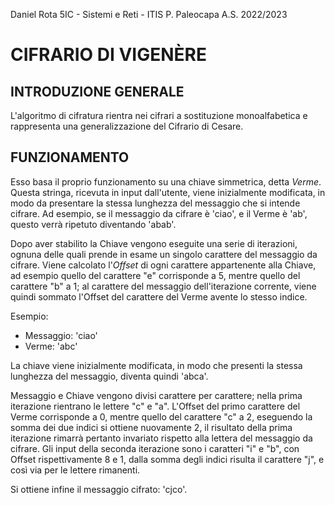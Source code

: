 Daniel Rota 5IC - Sistemi e Reti - ITIS P. Paleocapa A.S. 2022/2023

<h1>CIFRARIO DI VIGENÈRE</h1>

<h2>INTRODUZIONE GENERALE</h2>

L'algoritmo di cifratura rientra nei cifrari a sostituzione monoalfabetica e rappresenta una generalizzazione del Cifrario di Cesare.

<h2>FUNZIONAMENTO</h2>

Esso basa il proprio funzionamento su una chiave simmetrica, detta <i>Verme</i>. Questa stringa, ricevuta in input dall'utente, viene inizialmente modificata, in modo da presentare la stessa lunghezza del messaggio che si intende cifrare. Ad esempio, se il messaggio da cifrare è 'ciao', e il Verme è 'ab', questo verrà ripetuto diventando 'abab'.

Dopo aver stabilito la Chiave vengono eseguite una serie di iterazioni, ognuna delle quali prende in esame un singolo carattere del messaggio da cifrare. Viene calcolato l'<i>Offset</i> di ogni carattere appartenente alla Chiave, ad esempio quello del carattere "e" corrisponde a 5, mentre quello del carattere "b" a 1; al carattere del messaggio dell'iterazione corrente, viene quindi sommato l'Offset del carattere del Verme avente lo stesso indice.

Esempio:

- Messaggio: 'ciao'
- Verme: 'abc'

La chiave viene inizialmente modificata, in modo che presenti la stessa lunghezza del messaggio, diventa quindi 'abca'.

Messaggio e Chiave vengono divisi carattere per carattere; nella prima iterazione rientrano le lettere "c" e "a". L'Offset del primo carattere del Verme corrisponde a 0, mentre quello del carattere "c" a 2, eseguendo la somma dei due indici si ottiene nuovamente 2, il risultato della prima iterazione rimarrà pertanto invariato rispetto alla lettera del messaggio da cifrare. Gli input della seconda iterazione sono i caratteri "i" e "b", con Offset rispettivamente 8 e 1, dalla somma degli indici risulta il carattere "j", e così via per le lettere rimanenti. 

Si ottiene infine il messaggio cifrato: 'cjco'.
